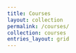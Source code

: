 ```yaml
---
title: Courses
layout: collection
permalink: /courses/
collection: courses
entries_layout: grid
---
```

